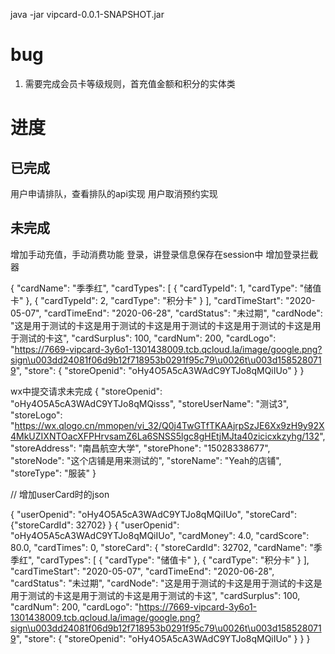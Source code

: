 java -jar vipcard-0.0.1-SNAPSHOT.jar    

# bug
1. 需要完成会员卡等级规则，首充值金额和积分的实体类


# 进度
## 已完成
用户申请排队，查看排队的api实现
用户取消预约实现
## 未完成
增加手动充值，手动消费功能
登录，讲登录信息保存在session中
增加登录拦截器

   {
    "cardName": "季季红",
    "cardTypes": [
      {
             "cardTypeId": 1,
             "cardType": "储值卡"
           },
           {
             "cardTypeId": 2,
             "cardType": "积分卡"
           }
    ],
    "cardTimeStart": "2020-05-07",
    "cardTimeEnd": "2020-06-28",
    "cardStatus": "未过期",
    "cardNode": "这是用于测试的卡这是用于测试的卡这是用于测试的卡这是用于测试的卡这是用于测试的卡这",
    "cardSurplus": 100,
    "cardNum": 200,
    "cardLogo": "https://7669-vipcard-3y6o1-1301438009.tcb.qcloud.la/image/google.png?sign\u003dd24081f06d9b12f718953b0291f95c79\u0026t\u003d1585280719",
    "store": {
      "storeOpenid": "oHy4O5A5cA3WAdC9YTJo8qMQiIUo"
    }
  }


wx中提交请求未完成
  {
    "storeOpenid": "oHy4O5A5cA3WAdC9YTJo8qMQisss",
    "storeUserName": "测试3",
    "storeLogo": "https://wx.qlogo.cn/mmopen/vi_32/Q0j4TwGTfTKAAjrpSzJE6Xx9zH9y92X4MkUZIXNTOacXFPHrvsamZ6La6SNSS5lgc8gHEtjMJta40zicicxkzyhg/132",
    "storeAddress": "南昌航空大学",
    "storePhone": "15028338677",
    "storeNode": "这个店铺是用来测试的",
    "storeName": "Yeah的店铺",
    "storeType": "服装"
  }
  
  
  // 增加userCard时的json
  
  {
    "userOpenid": "oHy4O5A5cA3WAdC9YTJo8qMQiIUo",
     "storeCard": {"storeCardId": 32702}
  }
  {
      "userOpenid": "oHy4O5A5cA3WAdC9YTJo8qMQiIUo",
      "cardMoney": 4.0,
      "cardScore": 80.0,
      "cardTimes": 0,
      "storeCard": {
        "storeCardId": 32702,
        "cardName": "季季红",
        "cardTypes": [
          {
            "cardType": "储值卡"
          },
          {
            "cardType": "积分卡"
          }
        ],
        "cardTimeStart": "2020-05-07",
        "cardTimeEnd": "2020-06-28",
        "cardStatus": "未过期",
        "cardNode": "这是用于测试的卡这是用于测试的卡这是用于测试的卡这是用于测试的卡这是用于测试的卡这",
        "cardSurplus": 100,
        "cardNum": 200,
        "cardLogo": "https://7669-vipcard-3y6o1-1301438009.tcb.qcloud.la/image/google.png?sign\u003dd24081f06d9b12f718953b0291f95c79\u0026t\u003d1585280719",
        "store": {
          "storeOpenid": "oHy4O5A5cA3WAdC9YTJo8qMQiIUo"
        }
      }
    }